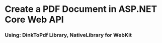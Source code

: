 # Create a PDF Document in ASP.NET Core Web API
### Using: DinkToPdf Library, NativeLibrary for WebKit
